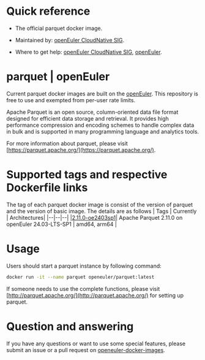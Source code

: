 # Quick reference

- The official parquet docker image.

- Maintained by: [openEuler CloudNative SIG](https://gitee.com/openeuler/cloudnative).

- Where to get help: [openEuler CloudNative SIG](https://gitee.com/openeuler/cloudnative), [openEuler](https://gitee.com/openeuler/community).
# parquet | openEuler
Current parquet docker images are built on the [openEuler](https://repo.openeuler.org/). This repository is free to use and exempted from per-user rate limits.

Apache Parquet is an open source, column-oriented data file format designed for efficient data storage and retrieval. It provides high performance compression and encoding schemes to handle complex data in bulk and is supported in many programming language and analytics tools.

For more information about parquet, please visit [https://parquet.apache.org/](https://parquet.apache.org/).

# Supported tags and respective Dockerfile links
The tag of each parquet docker image is consist of the version of parquet and the version of basic image. The details are as follows
| Tags | Currently |  Architectures|
|--|--|--|
|[2.11.0-oe2403sp1](https://gitee.com/openeuler/openeuler-docker-images/blob/master/Bigdata/parquet/2.11.0/24.03-lts-sp1/Dockerfile)| Apache Parquet 2.11.0 on openEuler 24.03-LTS-SP1 | amd64, arm64 |

# Usage

Users should start a parquet instance by following command:
```bash
docker run -it --name parquet openeuler/parquet:latest
```
If someone needs to use the complete functions, please visit [http://parquet.apache.org/](http://parquet.apache.org/) for setting up parquet.

# Question and answering
If you have any questions or want to use some special features, please submit an issue or a pull request on [openeuler-docker-images](https://gitee.com/openeuler/openeuler-docker-images).